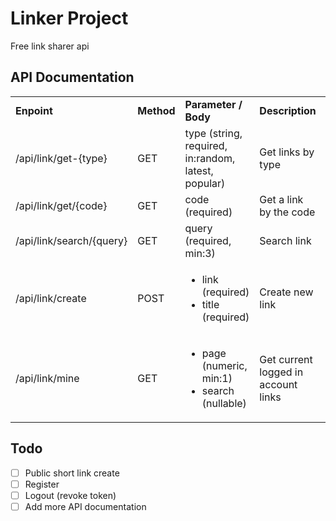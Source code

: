 # Linker Project
Free link sharer api

## API Documentation

<table>
    <tbody>
        <tr>
            <td><strong>Enpoint</strong></td>
            <td><strong>Method</strong></td>
            <td><strong>Parameter / Body</strong></td>
            <td><strong>Description</strong></td>
            <td><strong>Auth Required</strong></td>
        </tr>
        <tr>
            <td>/api/link/get-{type}</td>
            <td>GET</td>
            <td>type (string, required, in:random, latest, popular)</td>
            <td>Get links by type</td>
            <td>false</td>
        </tr>
        <tr>
            <td>/api/link/get/{code}</td>
            <td>GET</td>
            <td>code (required)</td>
            <td>Get a link by the code</td>
            <td>false</td>
        </tr>
        <tr>
            <td>/api/link/search/{query}</td>
            <td>GET</td>
            <td>query (required, min:3)</td>
            <td>Search link</td>
            <td>false</td>
        </tr>
        <tr>
            <td>/api/link/create</td>
            <td>POST</td>
            <td>
                <ul>
                    <li>link (required)</li>
                    <li>title (required)</li>
                </ul>
            </td>
            <td>Create new link</td>
            <td>false</td>
        </tr>
         <tr>
            <td>/api/link/mine</td>
            <td>GET</td>
            <td>
                <ul>
                    <li>page (numeric, min:1)</li>
                    <li>search (nullable)</li>
                </ul>
            </td>
            <td>Get current logged in account links</td>
            <td>true</td>
        </tr>
    </tbody>
</table>

## Todo
- [ ] Public short link create
- [ ] Register
- [ ] Logout (revoke token)
- [ ] Add more API documentation
